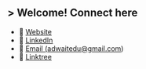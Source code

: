 ## > Welcome! Connect here
- 🔗 <a href="https://adwaitr.github.io/">Website</a>
- 🔗 <a href="https://www.linkedin.com/in/adwaitr/">LinkedIn</a>
- 🔗 <a href="mailto:adwaitedu@gmail.com">Email (adwaitedu@gmail.com)</a> 
- 🔗 <a href="https://linktr.ee/adwaitr">Linktree</a>


